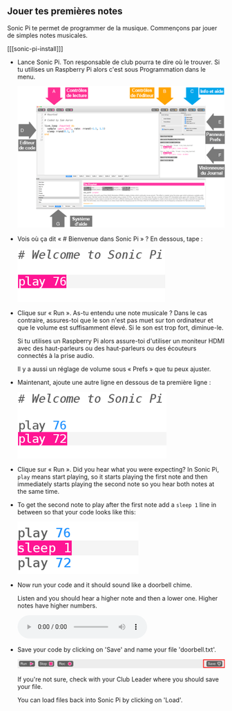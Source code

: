 ## Jouer tes premières notes

Sonic Pi te permet de programmer de la musique. Commençons par jouer de simples notes musicales.

[[[sonic-pi-install]]]

+ Lance Sonic Pi. Ton responsable de club pourra te dire où le trouver. Si tu utilises un Raspberry Pi alors c'est sous Programmation dans le menu.
    
    ![screenshot](images/tune-GUI.png)

+ Vois où ça dit « # Bienvenue dans Sonic Pi » ? En dessous, tape :
    
    ![screenshot](images/tune-play.png)

+ Clique sur « Run ». As-tu entendu une note musicale ? Dans le cas contraire, assures-toi que le son n'est pas muet sur ton ordinateur et que le volume est suffisamment élevé. Si le son est trop fort, diminue-le.
    
    Si tu utilises un Raspberry Pi alors assure-toi d'utiliser un moniteur HDMI avec des haut-parleurs ou des haut-parleurs ou des écouteurs connectés à la prise audio.
    
    Il y a aussi un réglage de volume sous « Prefs » que tu peux ajuster.

+ Maintenant, ajoute une autre ligne en dessous de ta première ligne :
    
    ![screenshot](images/tune-play2.png)

+ Clique sur « Run ». Did you hear what you were expecting? In Sonic Pi, `play` means start playing, so it starts playing the first note and then immediately starts playing the second note so you hear both notes at the same time.

+ To get the second note to play after the first note add a `sleep 1` line in between so that your code looks like this:
    
    ![screenshot](images/tune-sleep.png)

+ Now run your code and it should sound like a doorbell chime.
    
    Listen and you should hear a higher note and then a lower one. Higher notes have higher numbers.
    
    <div id="audio-preview" class="pdf-hidden">
      <audio controls preload> <source src="resources/doorbell-1.mp3" type="audio/mpeg"> Your browser does not support the <code>audio</code> element. </audio>
    </div>
+ Save your code by clicking on 'Save' and name your file 'doorbell.txt'.
    
    ![screenshot](images/tune-save.png)
    
    If you're not sure, check with your Club Leader where you should save your file.
    
    You can load files back into Sonic Pi by clicking on 'Load'.